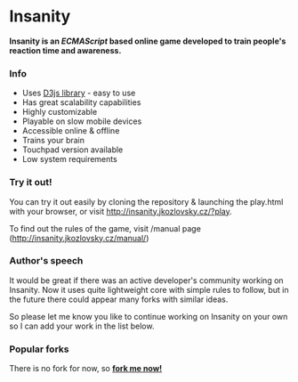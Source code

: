 Insanity
========

  **Insanity is an _ECMAScript_ based online game developed to train people's reaction time and awareness.**
  
  
  
### Info
  * Uses [D3js library](https://github.com/mbostock/d3) - easy to use
  * Has great scalability capabilities
  * Highly customizable
  * Playable on slow mobile devices
  * Accessible online & offline
  * Trains your brain
  * Touchpad version available
  * Low system requirements
  
### Try it out!
  You can try it out easily by cloning the repository & launching the play.html with your browser, or visit http://insanity.jkozlovsky.cz/?play.

  To find out the rules of the game, visit /manual page (http://insanity.jkozlovsky.cz/manual/)

### Author's speech

  It would be great if there was an active developer's community working on Insanity. Now it uses quite lightweight core with simple rules to follow, but in the future there could appear many forks with similar ideas.
  
  So please let me know you like to continue working on Insanity on your own so I can add your work in the list below.
  
### Popular forks

  There is no fork for now, so [**fork me now!**](https://github.com/jirislav/Insanity/fork)
